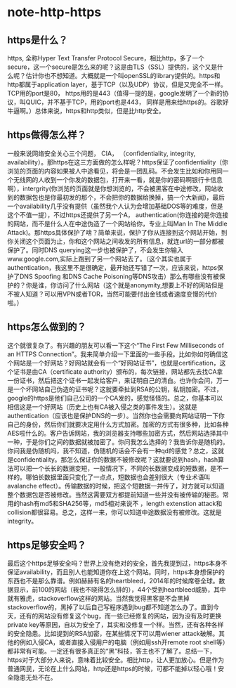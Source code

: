 # note-http-https

## https是什么？
https, 全称Hyper Text Transfer Protocol Secure，相比http，多了一个secure，这一个secure是怎么来的呢？这是由TLS（SSL）提供的，这个又是什么呢？估计你也不想知道。大概就是一个叫openSSL的library提供的。https和http都属于application layer，基于TCP（以及UDP）协议，但是又完全不一样。TCP用的port是80， https用的是443（值得一提的是，google发明了一个新的协议，叫QUIC，并不基于TCP，用的port也是443， 同样是用来给https的。谷歌好牛逼啊。）总体来说，https和http类似，但是比http安全。



## https做得怎么样？
一般来说网络安全关心三个问题， CIA， （confidentiality, integrity, availability）。那https在这三方面做的怎么样呢？https保证了confidentiality（你浏览的页面的内容如果被人中途看见，将会是一团乱码。不会发生比如和你用同一个无线网的人收到一个你发的数据包，打开来一看，就是你的密码啊银行卡信息啊），intergrity(你浏览的页面就是你想浏览的，不会被黑客在中途修改，网站收到的数据包也是你最初发的那个，不会把你的数据给换掉，搞一个大新闻)，最后一个availability几乎没有提供（虽然我个人认为会增加基础DOS等的难度，但是这个不值一提），不过https还提供了另一个A， authentication(你连接的是你连接的网站，而不是什么人在中途伪造了一个网站给你，专业上叫Man In The Middle Attack)。那https具体保护了啥？简单来说，保护了你从连接到这个网站开始，到你关闭这个页面为止，你和这个网站之间收发的所有信息，就连url的一部分都被保护了。同时DNS querying这一步也被保护了，不会发生你输入www.google.com,实际上跑到了另一个网站去了。（这个其实也属于authentication，我这里不是很确定，最开始还写错了一次，应该来说，https保护了DNS Spoofing 和DNS Cache Poisoning等DNS攻击）那么有哪些没有被保护的？你是谁，你访问了什么网站（这个就是anonymity,想要上不好的网站但是不被人知道？可以用VPN或者TOR，当然可能要付出金钱或者速度变慢的代价啦。）
## https怎么做到的？
这个就很复杂了。有兴趣的朋友可以看一下这个“The First Few Milliseconds of an HTTPS Connection”。我来简单介绍一下里面的一些手段。比如你如何确信这个网站是一个好网站？好网站就会有一个“好网站证书”，也就是certification，这个证书是由CA（certificate authority）颁布的，每次链接，网站都先去找CA拿一份证书，然后把这个证书一起发给客户，来证明自己的清白。也许你会问，万一是一个坏网站自己伪造的证书呢？这就要牵扯到RSA的公钥，私钥加密。不过，google的https是他们自己公司的一个CA发的，感觉怪怪的。总之，你基本可以相信这是一个好网站（历史上也有CA被入侵之类的事件发生）。这就是authentication（应该也是保护DNS的一步）。当然你也会需要向网站证明一下你自己的身份，然后你们就要决定用什么方式加密。加密的方式有很多种，比如各种AES啦什么的。客户告诉网站，我的浏览器支持哪些加密方式，然后网站选择其中一种，于是你们之间的数据就被加密了。你问我怎么选择的？我告诉你是随机的。你问我是伪随机吗，我不知道，伪随机的话会不会有一种qd的感觉？总之，这就是confidentiality。那怎么保证你的数据不被修改呢？这就要说到hash，hash算法可以把一个长长的数据变短，一般情况下，不同的长数据变成的短数据，是不一样的。哪怕长数据里面只变化了一点点，短数据也会差别很大（专业术语叫avalanche effect）。传输数据的时候，把这个短数据一并传了，对方就可以知道整个数据包是否被修改。当然这需要双方都提前知道一些并没有被传输的秘密。常用的hash有md5和SHA256等，md5相对来说不
，length extenstion attack和collision都很容易。总之，这样一来，你可以知道中途数据没有被修改。这就是integrity。
## https足够安全吗？
最后这个https足够安全吗？世界上没有绝对的安全，首先我提到过，https本身不保证availability，而且别人也能知道你在上这个网站。同时，https本身想保护的东西也不是那么靠谱。例如赫赫有名的heartbleed，2014年的时候席卷全球。数据显示，前100的网站（我也不晓得怎么排的），44个受到heartbleed威胁，其中就有雅虎，stackoverflow这样的网站。当然我觉得黑客是不会黑掉stackoverflow的，黑掉了以后自己写程序遇到bug都不知道怎么办了。直到今天，还有的网站没有修复这个bug，而一些已经修复的网站，因为没有及时更换private key等原因，自以为安全了，其实和没修复一个样。当然，还有各种各样的安全隐患。比如提到的RSA加密，在某些情况下可以用wiener attack破解。其他的例如入侵CA，或者直接入侵用户的电脑（例如用ssh开remote root shell等）都非常有可能。一定还有很多真正的“黑”科技，答主也不了解了。总结一下，https对于大部分人来说，意味着比较安全。相比http，让人更加放心。但是作为普通网民，无论在上什么网站，http还是https的时候，可都不能掉以轻心哦！安全隐患无处不在。
